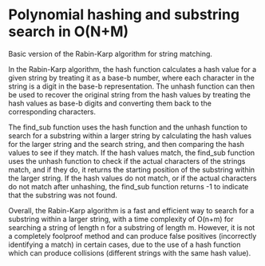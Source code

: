 # Polynomial hashing and substring search in O(N+M)
Basic version of the Rabin-Karp algorithm for string matching.

In the Rabin-Karp algorithm, the hash function calculates a hash value for a given string by treating it as a base-b number, where each character in the string is a digit in the base-b representation. The unhash function can then be used to recover the original string from the hash values by treating the hash values as base-b digits and converting them back to the corresponding characters.

The find_sub function uses the hash function and the unhash function to search for a substring within a larger string by calculating the hash values for the larger string and the search string, and then comparing the hash values to see if they match. If the hash values match, the find_sub function uses the unhash function to check if the actual characters of the strings match, and if they do, it returns the starting position of the substring within the larger string. If the hash values do not match, or if the actual characters do not match after unhashing, the find_sub function returns -1 to indicate that the substring was not found.

Overall, the Rabin-Karp algorithm is a fast and efficient way to search for a substring within a larger string, with a time complexity of O(n+m) for searching a string of length n for a substring of length m. However, it is not a completely foolproof method and can produce false positives (incorrectly identifying a match) in certain cases, due to the use of a hash function which can produce collisions (different strings with the same hash value).
